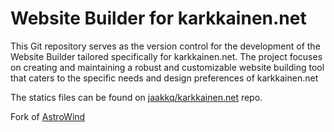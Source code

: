 # Website Builder for karkkainen.net
 This Git repository serves as the version control for the development of the Website Builder tailored specifically for karkkainen.net. The project focuses on creating and maintaining a robust and customizable website building tool that caters to the specific needs and design preferences of karkkainen.net

 The statics files can be found on [jaakkq/karkkainen.net](https://github.com/jaakkq/karkkainen.net) repo.

Fork of [AstroWind](https://github.com/onwidget/astrowind)

